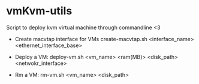 # vmKvm-utils
Script to deploy kvm virtual machine through commandline &lt;3

- Create macvtap interface for VMs
    create-macvtap.sh <interface_name> <ethernet_interface_base>

- Deploy a VM:
    deploy-vm.sh <vm_name> <cpus> <ram(MB)> <disk_path> <netwokr_interface>

- Rm a VM:
    rm-vm.sh <vm_name> <disk_path>
